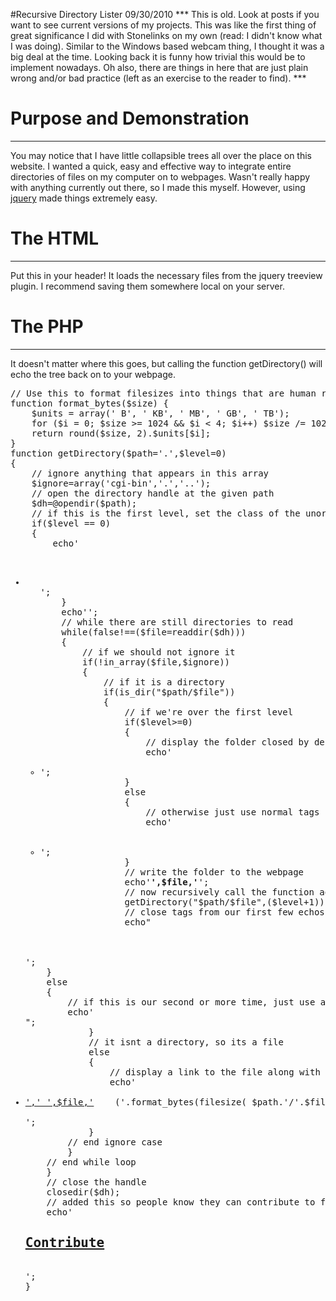#Recursive Directory Lister
09/30/2010
*** This is old. Look at posts if you want to see current versions of my projects. This was like the first thing of great significance I did with Stonelinks on my own (read: I didn't know what I was doing). Similar to the Windows based webcam thing, I thought it was a big deal at the time. Looking back it is funny how trivial this would be to implement nowadays. Oh also, there are things in here that are just plain wrong and/or bad practice (left as an exercise to the reader to find). ***
# Purpose and Demonstration
* * * * *
You may notice that I have little collapsible trees all over the place on this website. I wanted a quick, easy and effective way to integrate entire directories of files on my computer on to webpages. Wasn't really happy with anything currently out there, so I made this myself. However, using [jquery](http://jquery.com/) made things extremely easy.
# The HTML
* * * * *
Put this in your header! It loads the necessary files from the jquery treeview plugin. I recommend saving them somewhere local on your server.
# The PHP
* * * * *
It doesn't matter where this goes, but calling the function getDirectory() will echo the tree back on to your webpage.
<pre>
// Use this to format filesizes into things that are human readable.
function format_bytes($size) {
    $units = array(' B', ' KB', ' MB', ' GB', ' TB');
    for ($i = 0; $size &gt;= 1024 &amp;&amp; $i &lt; 4; $i++) $size /= 1024;
    return round($size, 2).$units[$i];
}
function getDirectory($path='.',$level=0)
{
	// ignore anything that appears in this array
	$ignore=array('cgi-bin','.','..');
	// open the directory handle at the given path
	$dh=@opendir($path);
	// if this is the first level, set the class of the unordered list to match our javascript stuff
	if($level == 0)
	{
		echo'
<ul id="tree" class="filetree">
	<li>
<ul>';
	}
	echo'<span>';
	// while there are still directories to read
	while(false!==($file=readdir($dh)))
	{
		// if we should not ignore it
		if(!in_array($file,$ignore))
		{
			// if it is a directory
			if(is_dir("$path/$file"))
			{
				// if we're over the first level
				if($level&gt;=0)
				{
					// display the folder closed by default
					echo'
	<li class="closed">';
				}
				else
				{
					// otherwise just use normal tags
					echo'</li>
	<li>';
				}
				// write the folder to the webpage
				echo'<span class="folder"><strong>',$file,'</strong></span>';
				// now recursively call the function again to [hopefully] display any other files / folders
				getDirectory("$path/$file",($level+1));
				// close tags from our first few echos
				echo"</li>
</span></ul>
</li>
';
	}
	else
	{
		// if this is our second or more time, just use a normal unordered list tag
		echo'
";
			}
			// it isnt a directory, so its a file
			else
			{
				// display a link to the file along with the filesize
				echo'
	<li><span class="default"><a href="; 				echo &quot;">',' ',$file,'</a>    ('.format_bytes(filesize( $path.'/'.$file)).')</span></li>
';
			}
		// end ignore case
		}
	// end while loop
	}
	// close the handle
	closedir($dh);
	// added this so people know they can contribute to files on stonelinks
	echo'<a href="../stonelinks-uploader">
<h2>Contribute</h2>
</a>';
}</ul>
</pre>
